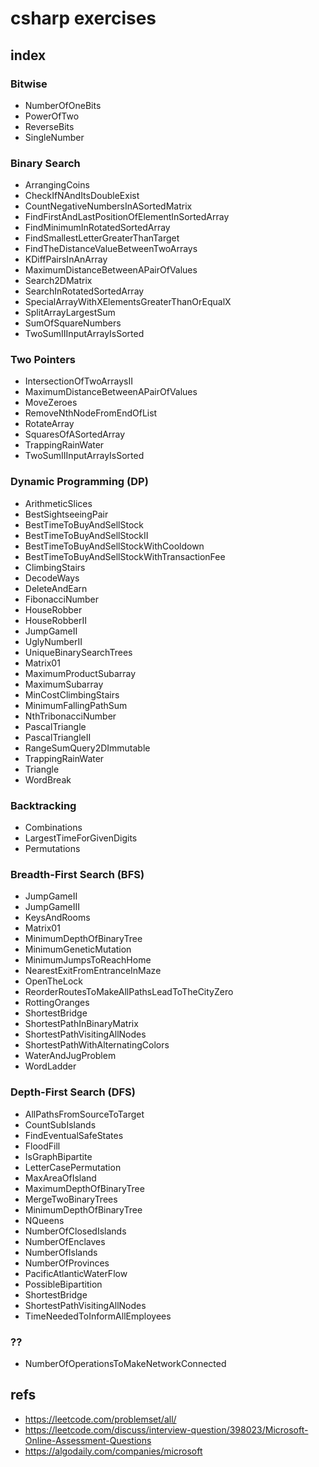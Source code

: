 # csharp exercises


## index

### Bitwise
- NumberOfOneBits
- PowerOfTwo
- ReverseBits
- SingleNumber

### Binary Search
- ArrangingCoins
- CheckIfNAndItsDoubleExist
- CountNegativeNumbersInASortedMatrix
- FindFirstAndLastPositionOfElementInSortedArray
- FindMinimumInRotatedSortedArray
- FindSmallestLetterGreaterThanTarget
- FindTheDistanceValueBetweenTwoArrays
- KDiffPairsInAnArray
- MaximumDistanceBetweenAPairOfValues
- Search2DMatrix
- SearchInRotatedSortedArray
- SpecialArrayWithXElementsGreaterThanOrEqualX
- SplitArrayLargestSum
- SumOfSquareNumbers
- TwoSumIIInputArrayIsSorted

### Two Pointers
- IntersectionOfTwoArraysII
- MaximumDistanceBetweenAPairOfValues
- MoveZeroes
- RemoveNthNodeFromEndOfList
- RotateArray
- SquaresOfASortedArray
- TrappingRainWater
- TwoSumIIInputArrayIsSorted

### Dynamic Programming (DP)
- ArithmeticSlices
- BestSightseeingPair
- BestTimeToBuyAndSellStock
- BestTimeToBuyAndSellStockII
- BestTimeToBuyAndSellStockWithCooldown
- BestTimeToBuyAndSellStockWithTransactionFee
- ClimbingStairs
- DecodeWays
- DeleteAndEarn
- FibonacciNumber
- HouseRobber
- HouseRobberII
- JumpGameII
- UglyNumberII
- UniqueBinarySearchTrees
- Matrix01
- MaximumProductSubarray
- MaximumSubarray
- MinCostClimbingStairs
- MinimumFallingPathSum
- NthTribonacciNumber
- PascalTriangle
- PascalTriangleII
- RangeSumQuery2DImmutable
- TrappingRainWater
- Triangle
- WordBreak

### Backtracking
- Combinations
- LargestTimeForGivenDigits
- Permutations

### Breadth-First Search (BFS)
- JumpGameII
- JumpGameIII
- KeysAndRooms
- Matrix01
- MinimumDepthOfBinaryTree
- MinimumGeneticMutation
- MinimumJumpsToReachHome
- NearestExitFromEntranceInMaze
- OpenTheLock
- ReorderRoutesToMakeAllPathsLeadToTheCityZero
- RottingOranges
- ShortestBridge
- ShortestPathInBinaryMatrix
- ShortestPathVisitingAllNodes
- ShortestPathWithAlternatingColors
- WaterAndJugProblem
- WordLadder

### Depth-First Search (DFS)
- AllPathsFromSourceToTarget
- CountSubIslands
- FindEventualSafeStates
- FloodFill
- IsGraphBipartite
- LetterCasePermutation
- MaxAreaOfIsland
- MaximumDepthOfBinaryTree
- MergeTwoBinaryTrees
- MinimumDepthOfBinaryTree
- NQueens
- NumberOfClosedIslands
- NumberOfEnclaves
- NumberOfIslands
- NumberOfProvinces
- PacificAtlanticWaterFlow
- PossibleBipartition
- ShortestBridge
- ShortestPathVisitingAllNodes
- TimeNeededToInformAllEmployees

### ??
- NumberOfOperationsToMakeNetworkConnected


## refs

* https://leetcode.com/problemset/all/
* https://leetcode.com/discuss/interview-question/398023/Microsoft-Online-Assessment-Questions
* https://algodaily.com/companies/microsoft
